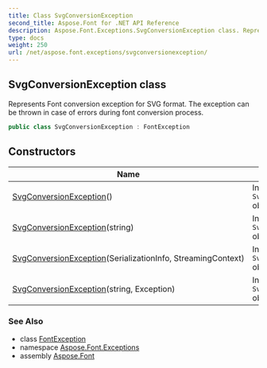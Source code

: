```yaml
---
title: Class SvgConversionException
second_title: Aspose.Font for .NET API Reference
description: Aspose.Font.Exceptions.SvgConversionException class. Represents Font conversion exception for SVG format. The exception can be thrown in case of errors during font conversion process
type: docs
weight: 250
url: /net/aspose.font.exceptions/svgconversionexception/
---
```

## SvgConversionException class

Represents Font conversion exception for SVG format. The exception can be thrown in case of errors during font conversion process.

```csharp
public class SvgConversionException : FontException
```

## Constructors

| Name | Description |
| --- | --- |
| [SvgConversionException](svgconversionexception/#constructor)() | Initializes new `SvgConversionException` object. |
| [SvgConversionException](svgconversionexception/#constructor_2)(string) | Initializes new `SvgConversionException` object. |
| [SvgConversionException](svgconversionexception/#constructor_1)(SerializationInfo, StreamingContext) | Initializes new `SvgConversionException` object. |
| [SvgConversionException](svgconversionexception/#constructor_3)(string, Exception) | Initializes new `SvgConversionException` object. |

### See Also

* class [FontException](../fontexception/)
* namespace [Aspose.Font.Exceptions](../../aspose.font.exceptions/)
* assembly [Aspose.Font](../../)


